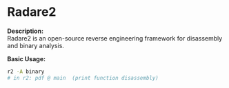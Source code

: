 # Radare2

**Description:**  
Radare2 is an open-source reverse engineering framework for disassembly and binary analysis.

**Basic Usage:**  
```bash
r2 -A binary
# in r2: pdf @ main  (print function disassembly)
```